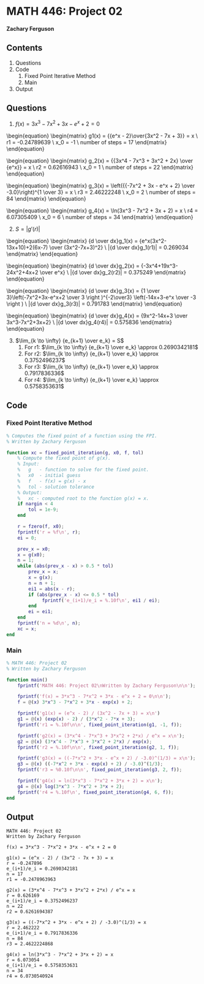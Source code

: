 # MATH 446: Project 02
#### Zachary Ferguson

## Contents

1. Questions
2. Code
	1. Fixed Point Iterative Method
	2. Main
3. Output

## Questions

1. $f(x) = 3x^3 - 7x^2 + 3x - e^x + 2 = 0$

\begin{equation}
\begin{matrix}
g1(x) = {{e^x - 2}\over{3x^2 - 7x + 3}} = x \\
r1 = -0.24789639 \\
x_0 = -1 \\
number of steps = 17
\end{matrix}
\end{equation}

\begin{equation}
\begin{matrix}
g_2(x) = {{3x^4 - 7x^3 + 3x^2 + 2x} \over {e^x}} = x \\
r2 = 0.62616943 \\
x_0 = 1 \\
number of steps = 22
\end{matrix}
\end{equation}

\begin{equation}
\begin{matrix}
g_3(x) = \left({{-7x^2 + 3x - e^x + 2} \over -3.0}\right)^{1 \over 3} = x \\
r3 = 2.46222248 \\
x_0 = 2 \\
number of steps = 84
\end{matrix}
\end{equation}

\begin{equation}
\begin{matrix}
g_4(x) = \ln(3x^3 - 7x^2 + 3x + 2) = x \\
r4 = 6.07305409 \\
x_0 = 6 \\
number of steps = 34
\end{matrix}
\end{equation}

2. $S = |g'(r)|$

\begin{equation}
\begin{matrix}
{d \over dx}g_1(x) = {e^x(3x^2-13x+10)+2(6x-7) \over (3x^2-7x+3)^2} \\
|{d \over dx}g_1(r1)| = 0.269034
\end{matrix}
\end{equation}

\begin{equation}
\begin{matrix}
{d \over dx}g_2(x) = {-3x^4+19x^3-24x^2+4x+2 \over e^x} \\
|{d \over dx}g_2(r2)| = 0.375249
\end{matrix}
\end{equation}

\begin{equation}
\begin{matrix}
{d \over dx}g_3(x) = {1 \over 3}\left(-7x^2+3x-e^x+2 \over 3 \right )^{-2\over3} \left(-14x+3-e^x \over -3 \right ) \\
|{d \over dx}g_3(r3)| = 0.791783
\end{matrix}
\end{equation}

\begin{equation}
\begin{matrix}
{d \over dx}g_4(x) = {9x^2-14x+3 \over 3x^3-7x^2+3x+2} \\
|{d \over dx}g_4(r4)| = 0.575836
\end{matrix}
\end{equation}

3. $\lim_{k \to \infty} {e_{k+1} \over e_k} = S$
	1. For r1: $\lim_{k \to \infty} {e_{k+1} \over e_k} \approx 0.2690342181$
	2. For r2: $\lim_{k \to \infty} {e_{k+1} \over e_k} \approx 0.3752496237$
	3. For r3: $\lim_{k \to \infty} {e_{k+1} \over e_k} \approx 0.7917836336$
	4. For r4: $\lim_{k \to \infty} {e_{k+1} \over e_k} \approx 0.5758353631$

## Code

### Fixed Point Iterative Method

```Matlab
% Computes the fixed point of a function using the FPI.
% Written by Zachary Ferguson

function xc = fixed_point_iteration(g, x0, f, tol)
    % Compute the fixed point of g(x).
    % Input:
    %   g   - function to solve for the fixed point.
    %   x0  - initial guess
    %   f   - f(x) = g(x) - x
    %   tol - solution tolerance
    % Output:
    %   xc - computed root to the function g(x) = x.
    if nargin < 4
        tol = 1e-9;
    end

    r = fzero(f, x0);
    fprintf('r = %f\n', r);
    ei = 0;

    prev_x = x0;
    x = g(x0);
    n = 1;
    while (abs(prev_x - x) > 0.5 * tol)
        prev_x = x;
        x = g(x);
        n = n + 1;
        ei1 = abs(x - r);
        if (abs(prev_x - x) <= 0.5 * tol)
             fprintf('e_(i+1)/e_i = %.10f\n', ei1 / ei);
        end
        ei = ei1;
    end
    fprintf('n = %d\n', n);
    xc = x;
end
```

### Main

```Matlab
% MATH 446: Project 02
% Written by Zachary Ferguson

function main()
    fprintf('MATH 446: Project 02\nWritten by Zachary Ferguson\n\n');

    fprintf('f(x) = 3*x^3 - 7*x^2 + 3*x - e^x + 2 = 0\n\n');
    f = @(x) 3*x^3 - 7*x^2 + 3*x - exp(x) + 2;

    fprintf('g1(x) = (e^x - 2) / (3x^2 - 7x + 3) = x\n')
    g1 = @(x) (exp(x) - 2) / (3*x^2 - 7*x + 3);
    fprintf('r1 = %.10f\n\n', fixed_point_iteration(g1, -1, f));

    fprintf('g2(x) = (3*x^4 - 7*x^3 + 3*x^2 + 2*x) / e^x = x\n');
    g2 = @(x) (3*x^4 - 7*x^3 + 3*x^2 + 2*x) / exp(x);
    fprintf('r2 = %.10f\n\n', fixed_point_iteration(g2, 1, f));

    fprintf('g3(x) = ((-7*x^2 + 3*x - e^x + 2) / -3.0)^(1/3) = x\n');
    g3 = @(x) ((-7*x^2 + 3*x - exp(x) + 2) / -3.0)^(1/3);
    fprintf('r3 = %0.10f\n\n', fixed_point_iteration(g3, 2, f));

    fprintf('g4(x) = ln(3*x^3 - 7*x^2 + 3*x + 2) = x\n');
    g4 = @(x) log(3*x^3 - 7*x^2 + 3*x + 2);
    fprintf('r4 = %.10f\n', fixed_point_iteration(g4, 6, f));
end
```

## Output

```
MATH 446: Project 02
Written by Zachary Ferguson

f(x) = 3*x^3 - 7*x^2 + 3*x - e^x + 2 = 0

g1(x) = (e^x - 2) / (3x^2 - 7x + 3) = x
r = -0.247896
e_(i+1)/e_i = 0.2690342181
n = 17
r1 = -0.2478963963

g2(x) = (3*x^4 - 7*x^3 + 3*x^2 + 2*x) / e^x = x
r = 0.626169
e_(i+1)/e_i = 0.3752496237
n = 22
r2 = 0.6261694387

g3(x) = ((-7*x^2 + 3*x - e^x + 2) / -3.0)^(1/3) = x
r = 2.462222
e_(i+1)/e_i = 0.7917836336
n = 84
r3 = 2.4622224868

g4(x) = ln(3*x^3 - 7*x^2 + 3*x + 2) = x
r = 6.073054
e_(i+1)/e_i = 0.5758353631
n = 34
r4 = 6.0730540924
```

